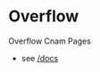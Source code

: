 # Overflow

Overflow Cnam Pages
- see [/docs](https://github.com/djuhnix/overflow/tree/master/docs)
